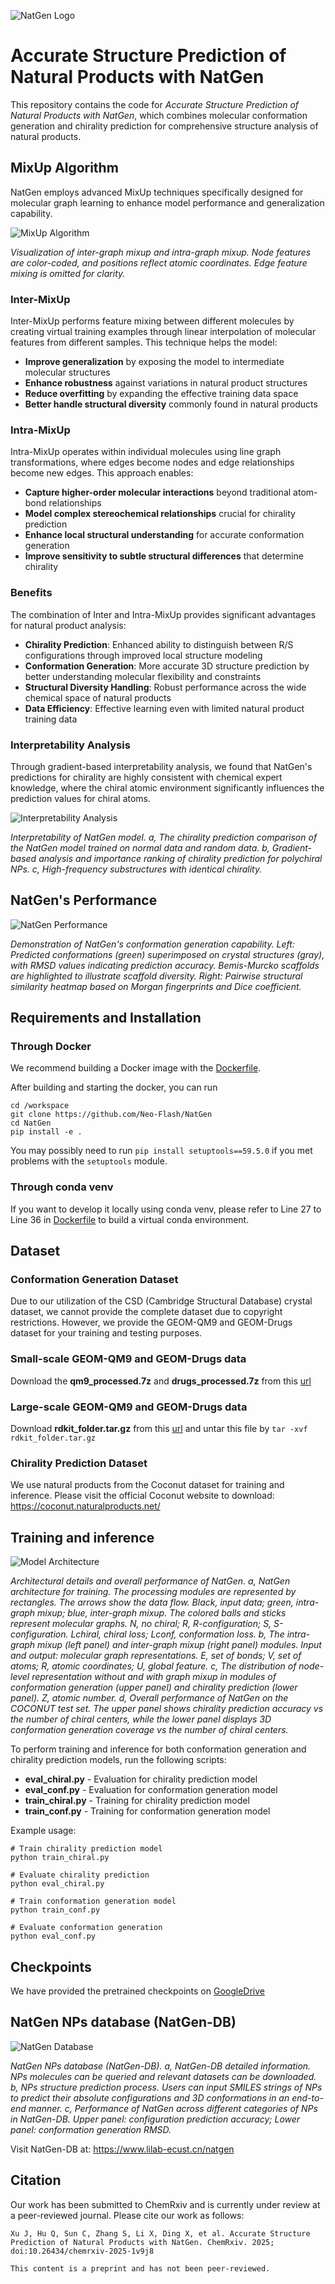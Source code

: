 ![NatGen Logo](figs/logo.png)

# Accurate Structure Prediction of Natural Products with NatGen
This repository contains the code for *Accurate Structure Prediction of Natural Products with NatGen*, which combines molecular conformation generation and chirality prediction for comprehensive structure analysis of natural products.

## MixUp Algorithm

NatGen employs advanced MixUp techniques specifically designed for molecular graph learning to enhance model performance and generalization capability.

![MixUp Algorithm](figs/mixup.png)

*Visualization of inter-graph mixup and intra-graph mixup. Node features are color-coded, and positions reflect atomic coordinates. Edge feature mixing is omitted for clarity.*

### Inter-MixUp
Inter-MixUp performs feature mixing between different molecules by creating virtual training examples through linear interpolation of molecular features from different samples. This technique helps the model:
- **Improve generalization** by exposing the model to intermediate molecular structures
- **Enhance robustness** against variations in natural product structures
- **Reduce overfitting** by expanding the effective training data space
- **Better handle structural diversity** commonly found in natural products

### Intra-MixUp  
Intra-MixUp operates within individual molecules using line graph transformations, where edges become nodes and edge relationships become new edges. This approach enables:
- **Capture higher-order molecular interactions** beyond traditional atom-bond relationships
- **Model complex stereochemical relationships** crucial for chirality prediction
- **Enhance local structural understanding** for accurate conformation generation
- **Improve sensitivity to subtle structural differences** that determine chirality

### Benefits
The combination of Inter and Intra-MixUp provides significant advantages for natural product analysis:
- **Chirality Prediction**: Enhanced ability to distinguish between R/S configurations through improved local structure modeling
- **Conformation Generation**: More accurate 3D structure prediction by better understanding molecular flexibility and constraints
- **Structural Diversity Handling**: Robust performance across the wide chemical space of natural products
- **Data Efficiency**: Effective learning even with limited natural product training data

### Interpretability Analysis
Through gradient-based interpretability analysis, we found that NatGen's predictions for chirality are highly consistent with chemical expert knowledge, where the chiral atomic environment significantly influences the prediction values for chiral atoms.

![Interpretability Analysis](figs/XAI.png)

*Interpretability of NatGen model. a, The chirality prediction comparison of the NatGen model trained on normal data and random data. b, Gradient-based analysis and importance ranking of chirality prediction for polychiral NPs. c, High-frequency substructures with identical chirality.*

## NatGen's Performance

![NatGen Performance](figs/example.png)

*Demonstration of NatGen's conformation generation capability. Left: Predicted conformations (green) superimposed on crystal structures (gray), with RMSD values indicating prediction accuracy. Bemis-Murcko scaffolds are highlighted to illustrate scaffold diversity. Right: Pairwise structural similarity heatmap based on Morgan fingerprints and Dice coefficient.*

## Requirements and Installation

### Through Docker

We recommend building a Docker image with the [Dockerfile](Dockerfile).

After building and starting the docker, you can run

```shell
cd /workspace
git clone https://github.com/Neo-Flash/NatGen
cd NatGen
pip install -e .
```

You may possibly need to run `pip install setuptools==59.5.0` if you met problems with the `setuptools` module.

### Through conda venv
If you want to develop it locally using conda venv, please refer to Line 27 to Line 36 in [Dockerfile](Dockerfile) to build a virtual conda environment.

## Dataset

### Conformation Generation Dataset
Due to our utilization of the CSD (Cambridge Structural Database) crystal dataset, we cannot provide the complete dataset due to copyright restrictions. However, we provide the GEOM-QM9 and GEOM-Drugs dataset for your training and testing purposes.

### Small-scale GEOM-QM9 and GEOM-Drugs data
Download the **qm9_processed.7z** and **drugs_processed.7z** from this [url](https://drive.google.com/drive/folders/10dWaj5lyMY0VY4Zl0zDPCa69cuQUGb-6)

### Large-scale GEOM-QM9 and GEOM-Drugs data
Download **rdkit_folder.tar.gz** from this [url](https://dataverse.harvard.edu/dataset.xhtml?persistentId=doi:10.7910/DVN/JNGTDF) and untar this file by `tar -xvf rdkit_folder.tar.gz`

### Chirality Prediction Dataset
We use natural products from the Coconut dataset for training and inference. Please visit the official Coconut website to download: https://coconut.naturalproducts.net/


## Training and inference

![Model Architecture](figs/model.png)

*Architectural details and overall performance of NatGen. a, NatGen architecture for training. The processing modules are represented by rectangles. The arrows show the data flow. Black, input data; green, intra-graph mixup; blue, inter-graph mixup. The colored balls and sticks represent molecular graphs. N, no chiral; R, R-configuration; S, S-configuration. Lchiral, chiral loss; Lconf, conformation loss. b, The intra-graph mixup (left panel) and inter-graph mixup (right panel) modules. Input and output: molecular graph representations. E, set of bonds; V, set of atoms; R, atomic coordinates; U, global feature. c, The distribution of node-level representation without and with graph mixup in modules of conformation generation (upper panel) and chirality prediction (lower panel). Z, atomic number. d, Overall performance of NatGen on the COCONUT test set. The upper panel shows chirality prediction accuracy vs the number of chiral centers, while the lower panel displays 3D conformation generation coverage vs the number of chiral centers.*

To perform training and inference for both conformation generation and chirality prediction models, run the following scripts:

- **eval_chiral.py** - Evaluation for chirality prediction model
- **eval_conf.py** - Evaluation for conformation generation model  
- **train_chiral.py** - Training for chirality prediction model
- **train_conf.py** - Training for conformation generation model

Example usage:
```shell
# Train chirality prediction model
python train_chiral.py 

# Evaluate chirality prediction
python eval_chiral.py 

# Train conformation generation model
python train_conf.py 

# Evaluate conformation generation
python eval_conf.py 
```

## Checkpoints
We have provided the pretrained checkpoints on [GoogleDrive](https://drive.google.com/drive/)

## NatGen NPs database (NatGen-DB)

![NatGen Database](figs/DB.png)

*NatGen NPs database (NatGen-DB). a, NatGen-DB detailed information. NPs molecules can be queried and relevant datasets can be downloaded. b, NPs structure prediction process. Users can input SMILES strings of NPs to predict their absolute configurations and 3D conformations in an end-to-end manner. c, Performance of NatGen across different categories of NPs in NatGen-DB. Upper panel: configuration prediction accuracy; Lower panel: conformation generation RMSD.*

Visit NatGen-DB at: https://www.lilab-ecust.cn/natgen

## Citation

Our work has been submitted to ChemRxiv and is currently under review at a peer-reviewed journal. Please cite our work as follows:

```
Xu J, Hu Q, Sun C, Zhang S, Li X, Ding X, et al. Accurate Structure Prediction of Natural Products with NatGen. ChemRxiv. 2025; doi:10.26434/chemrxiv-2025-1v9j8

This content is a preprint and has not been peer-reviewed.
```
